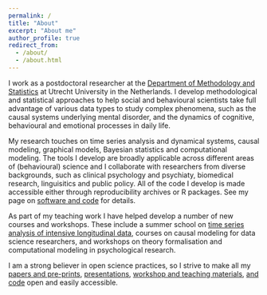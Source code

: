 ```yaml
---
permalink: /
title: "About"
excerpt: "About me"
author_profile: true
redirect_from: 
  - /about/
  - /about.html
---
```



I work as a postdoctoral researcher at the [Department of Methodology and Statistics](https://www.uu.nl/en/organisation/methodology-and-statistics) at Utrecht University in the Netherlands. I develop methodological and statistical approaches to help social and behavioural scientists take full advantage of various data types to study complex phenomena, such as the causal systems underlying mental disorder, and the dynamics of cognitive, behavioural and emotional processes in daily life.  

My research touches on time series analysis and dynamical systems, causal modeling, graphical models, Bayesian statistics and computational modeling. The tools I develop are broadly applicable across different areas of (behavioural) science and I collaborate with researchers from diverse backgrounds, such as clinical psychology and psychiaty, biomedical research, linguisitics and public policy. All of the code I develop is made accessible either through reproducibility archives or R packages. See my page on [software and code](https://oisinryan.org/code) for details.

As part of my teaching work I have helped develop a number of new courses and workshops. These include a summer school on [time series analysis of intensive longitudinal data](https://utrechtsummerschool.nl/courses/social-sciences/modeling-the-dynamics-of-intensive-longitudinal-data), courses on causal modeling for data science researchers, and workshops on theory formalisation and computational modeling in psychological research.

I am a strong believer in open science practices, so I strive to make all my [papers and pre-prints](https://oisinryan.org/pulications), [presentations](https://oisinryan.org/talks), [workshop and teaching materials](https://oisinryan.org/workshops), [and code](https://oisinryan.org/code) open and easily accessible.
